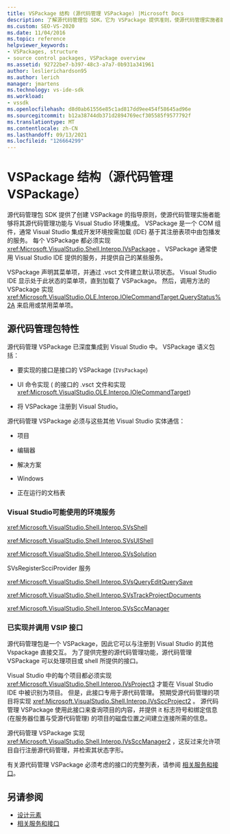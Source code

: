 ```yaml
---
title: VSPackage 结构 (源代码管理 VSPackage) |Microsoft Docs
description: 了解源代码管理包 SDK，它为 VSPackage 提供准则，使源代码管理实施者能够与 Visual Studio 集成。
ms.custom: SEO-VS-2020
ms.date: 11/04/2016
ms.topic: reference
helpviewer_keywords:
- VSPackages, structure
- source control packages, VSPackage overview
ms.assetid: 92722be7-b397-48c3-a7a7-0b931a341961
author: leslierichardson95
ms.author: lerich
manager: jmartens
ms.technology: vs-ide-sdk
ms.workload:
- vssdk
ms.openlocfilehash: d8d0ab61556e85c1ad817dd9ee454f58645ad96e
ms.sourcegitcommit: b12a38744db371d2894769ecf305585f9577792f
ms.translationtype: MT
ms.contentlocale: zh-CN
ms.lasthandoff: 09/13/2021
ms.locfileid: "126664299"
---
```

# <a name="vspackage-structure-source-control-vspackage"></a>VSPackage 结构（源代码管理 VSPackage）

源代码管理包 SDK 提供了创建 VSPackage 的指导原则，使源代码管理实施者能够将其源代码管理功能与 Visual Studio 环境集成。 VSPackage 是一个 COM 组件，通常 Visual Studio 集成开发环境按需加载 (IDE) 基于其注册表项中由包播发的服务。 每个 VSPackage 都必须实现 <xref:Microsoft.VisualStudio.Shell.Interop.IVsPackage> 。 VSPackage 通常使用 Visual Studio IDE 提供的服务，并提供自己的某些服务。

VSPackage 声明其菜单项，并通过 .vsct 文件建立默认项状态。 Visual Studio IDE 显示处于此状态的菜单项，直到加载了 VSPackage。 然后，调用方法的 VSPackage 实现 <xref:Microsoft.VisualStudio.OLE.Interop.IOleCommandTarget.QueryStatus%2A> 来启用或禁用菜单项。

## <a name="source-control-package-characteristics"></a>源代码管理包特性

源代码管理 VSPackage 已深度集成到 Visual Studio 中。 VSPackage 语义包括：

- 要实现的接口是接口的 VSPackage (`IVsPackage`) 

- UI 命令实现 ( 的接口的 .vsct 文件和实现 <xref:Microsoft.VisualStudio.OLE.Interop.IOleCommandTarget>) 

- 将 VSPackage 注册到 Visual Studio。

源代码管理 VSPackage 必须与这些其他 Visual Studio 实体通信：

- 项目

- 编辑器

- 解决方案

- Windows

- 正在运行的文档表

### <a name="visual-studio-environment-services-that-may-be-consumed"></a>Visual Studio可能使用的环境服务

<xref:Microsoft.VisualStudio.Shell.Interop.SVsShell>

<xref:Microsoft.VisualStudio.Shell.Interop.SVsUIShell>

<xref:Microsoft.VisualStudio.Shell.Interop.SVsSolution>

SVsRegisterScciProvider 服务

<xref:Microsoft.VisualStudio.Shell.Interop.SVsQueryEditQuerySave>

<xref:Microsoft.VisualStudio.Shell.Interop.SVsTrackProjectDocuments>

<xref:Microsoft.VisualStudio.Shell.Interop.SVsSccManager>

### <a name="vsip-interfaces-implemented-and-called"></a>已实现并调用 VSIP 接口

源代码管理包是一个 VSPackage，因此它可以与注册到 Visual Studio 的其他 Vspackage 直接交互。 为了提供完整的源代码管理功能，源代码管理 VSPackage 可以处理项目或 shell 所提供的接口。

Visual Studio 中的每个项目都必须实现 <xref:Microsoft.VisualStudio.Shell.Interop.IVsProject3> 才能在 Visual Studio IDE 中被识别为项目。 但是，此接口专用于源代码管理。 预期受源代码管理的项目将实现 <xref:Microsoft.VisualStudio.Shell.Interop.IVsSccProject2> 。 源代码管理 VSPackage 使用此接口来查询项目的内容，并提供 it 标志符号和绑定信息 (在服务器位置与受源代码管理) 的项目的磁盘位置之间建立连接所需的信息。

源代码管理 VSPackage 实现 <xref:Microsoft.VisualStudio.Shell.Interop.IVsSccManager2> ，这反过来允许项目自行注册源代码管理，并检索其状态字形。

有关源代码管理 VSPackage 必须考虑的接口的完整列表，请参阅 [相关服务和接口](../../extensibility/internals/related-services-and-interfaces-source-control-vspackage.md)。

## <a name="see-also"></a>另请参阅

- [设计元素](../../extensibility/internals/source-control-vspackage-design-elements.md)
- [相关服务和接口](../../extensibility/internals/related-services-and-interfaces-source-control-vspackage.md)
